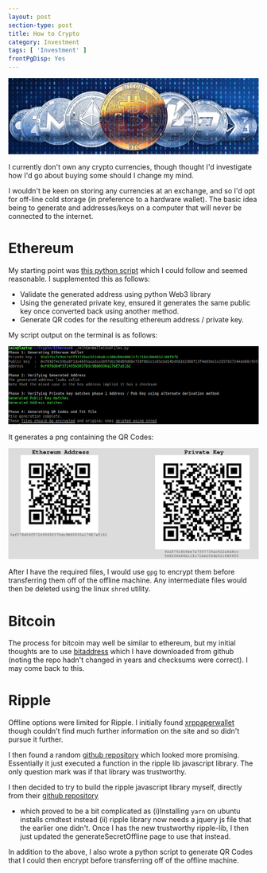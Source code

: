 ```yaml
---
layout: post
section-type: post
title: How to Crypto
category: Investment
tags: [ 'Investment' ]
frontPgDisp: Yes
---
```


<img style="border: 0;" src="/img/2020/20200426_header.jpg" />

I currently don't own any crypto currencies, though thought I'd investigate how I'd go
about buying some should I change my mind.

I wouldn't be keen on storing any currencies at an exchange, and so I'd opt for off-line
cold storage (in preference to a  hardware wallet). The basic idea being to generate and
addresses/keys on a computer that will never be connected to the internet. 

# Ethereum

My starting point was [this python script](https://github.com/vkobel/ethereum-generate-wallet) 
which I could follow and seemed reasonable.  I supplemented this as follows:

- Validate the generated address using python Web3 library
- Using the generated private key, ensured it generates the same public key once converted
  back using another method.
- Generate QR codes for the resulting ethereum address / private key.

My script output on the terminal is as follows:

<img style="border: 0;" src="/img/2020/20200426_ethereumScript.png" />

It generates a png containing the QR Codes:

<img style="border: 0;" src="/img/2020/20200426_ethereumQR.png" />

After I have the required files, I would use `gpg` to encrypt them before transferring them
off of the offline machine.  Any intermediate files would then be deleted using the linux
`shred` utility.


# Bitcoin

The process for bitcoin may well be similar to ethereum, but my initial thoughts are to
use [bitaddress](http://bitaddress.org) which I have downloaded from github (noting the
repo hadn't changed in years and checksums were correct).  I may come back to this.


# Ripple

Offline options were limited for Ripple.  I initially found [xrppaperwallet](http://www.xrppaperwallet.com/#paper-wallet)
though couldn't find much further information on the site and so didn't pursue it further.

I then found a random [github repository](https://github.com/whotooktwarden/generateSecretOffline) which looked more 
promising.  Essentially it just executed a function in the ripple lib javascript library.  The only question mark was 
if that library was trustworthy.

I then decided to try to build the ripple javascript library myself, directly  from their [github
repository](https://github.com/ripple/xrpl-dev-portal/blob/master/content/tutorials/get-started/get-started-with-rippleapi-for-javascript.md#install-yarn)
 - which proved to be a bit complicated as (i)Installing `yarn` on ubuntu installs cmdtest instead  (ii) ripple library 
now needs a jquery js file that the earlier one didn't.  Once I has the new trustworthy ripple-lib, I then just updated 
the generateSecretOffline page to use that instead.

In addition to the above, I also wrote a python script to generate QR Codes that I could then encrypt before transferring 
off of the offline machine.



